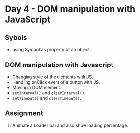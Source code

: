 # Day 4 - DOM manipulation with JavaScript

## Sybols
- using Symbol as property of an object.

## DOM manipulation with Javascript
- Changing style of the elements with JS.
- Handling onClick event of a button with JS.
- Moving a DOM element.
- `setInterval()` and `clearInterval()`.
- `setTimeout()` and `clearTimeout()`.

## Assignment
1. Animate a Loader bar and also show loading percentage.